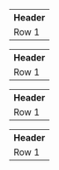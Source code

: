 <table>
  <tr>
    <th>Header</th>
  </tr>
  <tr>
    <td>Row 1</td>
  </tr>
</table>

<table>
  <tr>
    <th>Header</th>
  </tr>
  <tr>
    <td>Row 1</td>
  </tr>
</table>

<table>
  <tr>
    <th>Header</th>
  </tr>
  <tr>
    <td>Row 1</td>
  </tr>
</table>

<table>
  <tr>
    <th>Header</th>
  </tr>
  <tr>
    <td>Row 1</td>
  </tr>
</table>